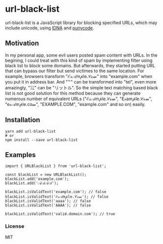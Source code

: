 # url-black-list

url-black-list is a JavaScript library for blocking specified URLs, which may include unicode, using [IDNA](https://www.unicode.org/Public/idna/latest/IdnaMappingTable.txt) and [punycode](https://github.com/bestiejs/punycode.js).

## Motivation
In my personal app, some evil users posted spam content with URLs. In the begining, I could treat with this kind of spam by implementing filter using black list to block some domains. But afterwards, they started putting URL that can bypass our filter but send victimes to the same location. For example, browsers transform "ℰ𝓍𝒜m𝓅le.𝒞ℴ𝓂" into "example.com" when you put it in address bar. And "℡" can be transformed into "tel", even more amazingly, "㍑" can be "リットル". So the simple text matching based black list is not good solution for this method because they can generate numerous number of equivalent URLs ("ℰ𝓍𝒜m𝓅le.𝒞ℴ𝓂", "E𝓍am𝓅le.𝒞ℴ𝓂", "e𝓍𝒜m𝓅le.co𝓂", "EXAMPLE.COM", "example.com" and so on) easily.

## Installation
```
yarn add url-black-list
# or
npm install --save url-black-list
```

## Examples
```
import { URLBlackList } from 'url-black-list';

const blackList = new URLBlackList();
blackList.add('example.com');
blackList.add('𝒜𝒜𝒜𝒜');

blackList.isValidText('example.com'); // false
blackList.isValidText('ℰ𝓍𝒜m𝓅le.𝒞ℴ𝓂'); // false
blackList.isValidText('aaaa'); // false
blackList.isValidText('AAAA'); // false

blackList.isValidText('valid.domain.com'); // true
```

### License

MIT
